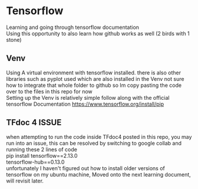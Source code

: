 # Tensorflow
Learning and going through tensorflow documentation   
Using this opportunity to also learn how github works as well (2 birds with 1 stone)  

## Venv
Using A virtual environment with tensorflow installed. there is also other libraries such as pyplot used which are also installed in the Venv not sure how to integrate that whole folder to github so Im copy pasting the code over to the files in this repo for now  
Setting up the Venv is relatively simple follow along with the official tensorflow Documentation https://www.tensorflow.org/install/pip

## TFdoc 4 ISSUE
when attempting to run the code inside TFdoc4 posted in this repo, you may run into an issue, this can be resolved by switching to google collab and running these 2 lines of code  
pip install tensorflow==2.13.0  
tensorflow-hub==0.13.0  
unfortunately I haven't figured out how to install older versions of tensorflow on my ubuntu machine, Moved onto the next learning document, will revisit later.
